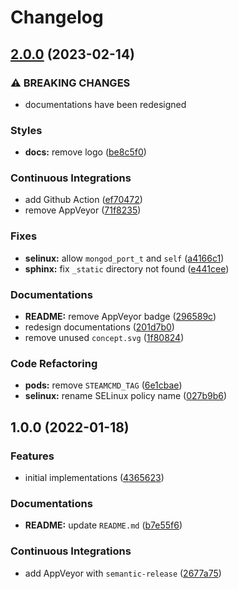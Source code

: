 # Changelog

## [2.0.0](https://github.com/extra2000/steamcmd-podman/compare/v1.0.0...v2.0.0) (2023-02-14)


### ⚠ BREAKING CHANGES

* documentations have been redesigned

### Styles

* **docs:** remove logo ([be8c5f0](https://github.com/extra2000/steamcmd-podman/commit/be8c5f0b67e0972619a84588387cee19f7678555))


### Continuous Integrations

* add Github Action ([ef70472](https://github.com/extra2000/steamcmd-podman/commit/ef7047213b8576009070697276ad5404b07103a3))
* remove AppVeyor ([71f8235](https://github.com/extra2000/steamcmd-podman/commit/71f823511930b1c39825e81a71d8e2f851a740bb))


### Fixes

* **selinux:** allow `mongod_port_t` and `self` ([a4166c1](https://github.com/extra2000/steamcmd-podman/commit/a4166c1d3d8ea5e9d4e2d259ffd9a91120dfe861))
* **sphinx:** fix `_static` directory not found ([e441cee](https://github.com/extra2000/steamcmd-podman/commit/e441ceeba2df5370f5883ffb419a57c9de4e7c9f))


### Documentations

* **README:** remove AppVeyor badge ([296589c](https://github.com/extra2000/steamcmd-podman/commit/296589c520276ff27fd587f878e29736c62f0f46))
* redesign documentations ([201d7b0](https://github.com/extra2000/steamcmd-podman/commit/201d7b0081fa2a04bf5b37906ae2df72c2b65e6d))
* remove unused `concept.svg` ([1f80824](https://github.com/extra2000/steamcmd-podman/commit/1f80824f1376a0d738ade637ea6ea336647a9e41))


### Code Refactoring

* **pods:** remove `STEAMCMD_TAG` ([6e1cbae](https://github.com/extra2000/steamcmd-podman/commit/6e1cbaea61e8050710ec4b4bd98663afde9c9d39))
* **selinux:** rename SELinux policy name ([027b9b6](https://github.com/extra2000/steamcmd-podman/commit/027b9b6b92b6172a5d572048b89f7d945495b5ec))

## 1.0.0 (2022-01-18)


### Features

* initial implementations ([4365623](https://github.com/extra2000/steamcmd-podman/commit/436562312ae807bacf78bc0050267bcc9e91f256))


### Documentations

* **README:** update `README.md` ([b7e55f6](https://github.com/extra2000/steamcmd-podman/commit/b7e55f6137bae205450356f39742049391e8be12))


### Continuous Integrations

* add AppVeyor with `semantic-release` ([2677a75](https://github.com/extra2000/steamcmd-podman/commit/2677a756cce802c8a2cc51a72756a3f85144988d))
